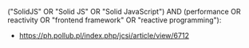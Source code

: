 ("SolidJS" OR "Solid JS" OR "Solid JavaScript") AND (performance OR reactivity OR "frontend framework" OR "reactive programming"):

- https://ph.pollub.pl/index.php/jcsi/article/view/6712
